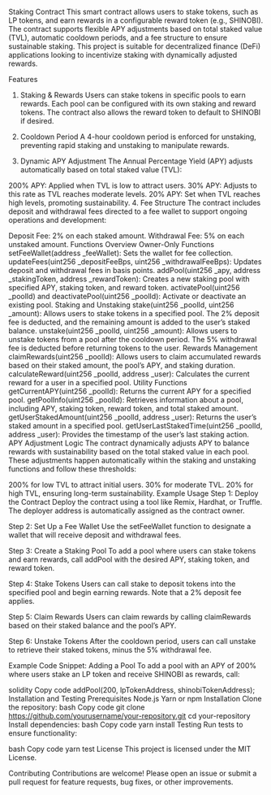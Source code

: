 Staking Contract
This smart contract allows users to stake tokens, such as LP tokens, and earn rewards in a configurable reward token (e.g., SHINOBI). The contract supports flexible APY adjustments based on total staked value (TVL), automatic cooldown periods, and a fee structure to ensure sustainable staking. This project is suitable for decentralized finance (DeFi) applications looking to incentivize staking with dynamically adjusted rewards.

Features
1. Staking & Rewards
Users can stake tokens in specific pools to earn rewards. Each pool can be configured with its own staking and reward tokens. The contract also allows the reward token to default to SHINOBI if desired.

2. Cooldown Period
A 4-hour cooldown period is enforced for unstaking, preventing rapid staking and unstaking to manipulate rewards.

3. Dynamic APY Adjustment
The Annual Percentage Yield (APY) adjusts automatically based on total staked value (TVL):

200% APY: Applied when TVL is low to attract users.
30% APY: Adjusts to this rate as TVL reaches moderate levels.
20% APY: Set when TVL reaches high levels, promoting sustainability.
4. Fee Structure
The contract includes deposit and withdrawal fees directed to a fee wallet to support ongoing operations and development:

Deposit Fee: 2% on each staked amount.
Withdrawal Fee: 5% on each unstaked amount.
Functions Overview
Owner-Only Functions
setFeeWallet(address _feeWallet): Sets the wallet for fee collection.
updateFees(uint256 _depositFeeBps, uint256 _withdrawalFeeBps): Updates deposit and withdrawal fees in basis points.
addPool(uint256 _apy, address _stakingToken, address _rewardToken): Creates a new staking pool with specified APY, staking token, and reward token.
activatePool(uint256 _poolId) and deactivatePool(uint256 _poolId): Activate or deactivate an existing pool.
Staking and Unstaking
stake(uint256 _poolId, uint256 _amount): Allows users to stake tokens in a specified pool. The 2% deposit fee is deducted, and the remaining amount is added to the user’s staked balance.
unstake(uint256 _poolId, uint256 _amount): Allows users to unstake tokens from a pool after the cooldown period. The 5% withdrawal fee is deducted before returning tokens to the user.
Rewards Management
claimRewards(uint256 _poolId): Allows users to claim accumulated rewards based on their staked amount, the pool’s APY, and staking duration.
calculateReward(uint256 _poolId, address _user): Calculates the current reward for a user in a specified pool.
Utility Functions
getCurrentAPY(uint256 _poolId): Returns the current APY for a specified pool.
getPoolInfo(uint256 _poolId): Retrieves information about a pool, including APY, staking token, reward token, and total staked amount.
getUserStakedAmount(uint256 _poolId, address _user): Returns the user’s staked amount in a specified pool.
getUserLastStakedTime(uint256 _poolId, address _user): Provides the timestamp of the user’s last staking action.
APY Adjustment Logic
The contract dynamically adjusts APY to balance rewards with sustainability based on the total staked value in each pool. These adjustments happen automatically within the staking and unstaking functions and follow these thresholds:

200% for low TVL to attract initial users.
30% for moderate TVL.
20% for high TVL, ensuring long-term sustainability.
Example Usage
Step 1: Deploy the Contract
Deploy the contract using a tool like Remix, Hardhat, or Truffle. The deployer address is automatically assigned as the contract owner.

Step 2: Set Up a Fee Wallet
Use the setFeeWallet function to designate a wallet that will receive deposit and withdrawal fees.

Step 3: Create a Staking Pool
To add a pool where users can stake tokens and earn rewards, call addPool with the desired APY, staking token, and reward token.

Step 4: Stake Tokens
Users can call stake to deposit tokens into the specified pool and begin earning rewards. Note that a 2% deposit fee applies.

Step 5: Claim Rewards
Users can claim rewards by calling claimRewards based on their staked balance and the pool’s APY.

Step 6: Unstake Tokens
After the cooldown period, users can call unstake to retrieve their staked tokens, minus the 5% withdrawal fee.

Example Code Snippet: Adding a Pool
To add a pool with an APY of 200% where users stake an LP token and receive SHINOBI as rewards, call:

solidity
Copy code
addPool(200, lpTokenAddress, shinobiTokenAddress);
Installation and Testing
Prerequisites
Node.js
Yarn or npm
Installation
Clone the repository:
bash
Copy code
git clone https://github.com/yourusername/your-repository.git
cd your-repository
Install dependencies:
bash
Copy code
yarn install
Testing
Run tests to ensure functionality:

bash
Copy code
yarn test
License
This project is licensed under the MIT License.

Contributing
Contributions are welcome! Please open an issue or submit a pull request for feature requests, bug fixes, or other improvements.

